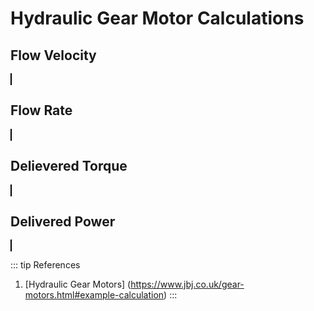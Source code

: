 <script setup>
  import CalcEmbeder from '../components/calc-embeder.vue'

  const calcData0 = {
    title: 'Hydraulic Gear Motor Calculation - flow velocity', 
    calcUrl: 'c-20220910.205306635-e3d-06e4d8-507aff' 
  }
  
  const calcData1 = {
    title: 'Hydraulic Gear Motor Calculation - flow rate', 
    calcUrl: 'c-20220910.205406634-e3d-051410-538a98' 
  }

  const calcData2 = {
    title: 'Hydraulic Gear Motor Calculation - delivered torque', 
    calcUrl: 'c-20220910.205421606-e3d-0ef42f-5ceac3' 
  }

  const calcData3 = {
    title: 'Hydraulic Gear Motor Calculation - delivered power', 
    calcUrl: 'c-20220910.205436312-e3d-020483-537812' 
  }
</script>

# Hydraulic Gear Motor Calculations
## Flow Velocity

<CalcEmbeder :calcData="calcData0"
  width="100%" :iframeHeight="350" style="border:1px solid black;">
</CalcEmbeder>

## Flow Rate

<CalcEmbeder :calcData="calcData1"
  width="100%" :iframeHeight="350" style="border:1px solid black;">
</CalcEmbeder>

## Delievered Torque

<CalcEmbeder :calcData="calcData2"
  width="100%" :iframeHeight="350" style="border:1px solid black;">
</CalcEmbeder>

## Delivered Power

<CalcEmbeder :calcData="calcData3"
  width="100%" :iframeHeight="500" style="border:1px solid black;">
</CalcEmbeder>

::: tip References
1. [Hydraulic Gear Motors] (https://www.jbj.co.uk/gear-motors.html#example-calculation)
:::